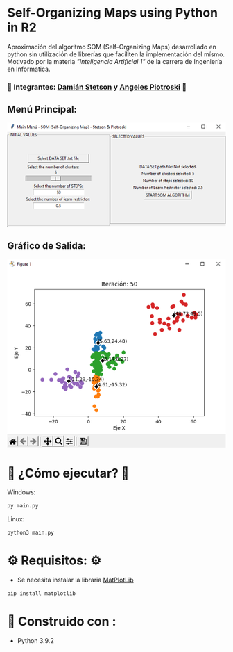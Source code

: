 # Self-Organizing Maps using Python in R2

Aproximación del algoritmo SOM (Self-Organizing Maps) desarrollado en python sin utilización de librerías que faciliten la implementación del mísmo. Motivado por la materia _"Inteligencia Artificial 1"_ de la carrera de Ingeniería en Informatica.
### 🦚 Integrantes: [Damián Stetson](https://github.com/damianstetson17) y [Angeles Piotroski](https://github.com/AngelesPiotroski) 🦚

## Menú Principal:
![main_menu](https://github.com/damianstetson17/SOM_in_R2/blob/master/img_src/main_wn.png)

## Gráfico de Salida:
![plot_example](https://github.com/damianstetson17/SOM_in_R2/blob/master/img_src/plot_example.png)

# 🚀 ¿Cómo ejecutar? 🚀

Windows:
```bash
py main.py
```

Linux:
```bash
python3 main.py
```

# ⚙️ Requisitos: ⚙️

* Se necesita instalar la libraria [MatPlotLib](https://matplotlib.org/)
```bash
pip install matplotlib
```

# 🔧 Construido con :

* Python 3.9.2 
